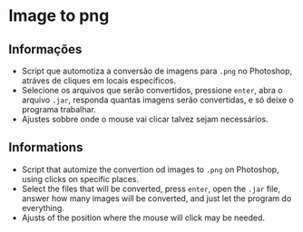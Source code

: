 # Image to png

## Informações

- Script que automotiza a conversão de imagens para ```.png``` no Photoshop, atráves de cliques em locais específicos.
- Selecione os arquivos que serão convertidos, pressione ```enter```, abra o arquivo ```.jar```, responda quantas imagens serão convertidas, e só deixe o programa trabalhar.
- Ajustes sobbre onde o mouse vai clicar talvez sejam necessários.

## Informations

- Script that automize the convertion od images to ```.png``` on Photoshop, using clicks on specific places.
- Select the files that will be converted, press ```enter```, open the ```.jar``` file, answer how many images will be converted, and just let the program do everything.
- Ajusts of the position where the mouse will click may be needed.
